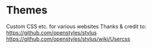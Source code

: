 # Themes

Custom CSS etc. for various websites 
Thanks & credit to:
https://github.com/openstyles/stylus
https://github.com/openstyles/stylus/wiki/Usercss
